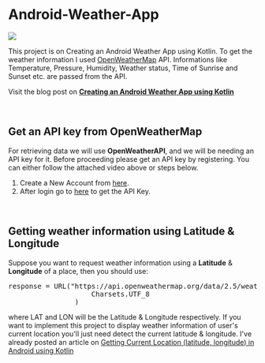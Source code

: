 # Android-Weather-App
<img  src='/ss/Screenshot_3' >

<br>
<p>This project is on Creating an Android Weather App using Kotlin.
To get the weather information I used <a href="https://openweathermap.org" target="_blank">OpenWeatherMap</a> API. 
Informations like Temperature, Pressure, Humidity, Weather status, Time of Sunrise and Sunset etc. are passed from the API.</p>
<p>Visit the blog post on <a href="https://www.androdocs.com/tutorials/creating-an-android-weather-app-using-kotlin.html" target="_blank">
<b>Creating an Android Weather App using Kotlin</b>
</a>
</p>


<br><h2>Get an API key from OpenWeatherMap</h2>
<p>For retrieving data we will use <strong>OpenWeatherAPI</strong>, and we will be needing an API key for it. Before proceeding please get an API key by registering. You can either follow the attached video above or steps below.</p>
<ol>
<li>Create a New Account from <a title="Create new account" href="https://home.openweathermap.org/users/sign_up" target="_blank" rel="noopener">here</a>.</li>
<li>After login go to <a title="Get the API key" href="https://home.openweathermap.org/api_keys" target="_blank" rel="noopener">here</a> to get the API Key.</li>
</ol>

<br><h2>Getting weather information using Latitude & Longitude</h2>
<p>Suppose you want to request weather information using a <strong>Latitude</strong> &amp; <strong>Longitude</strong> of a place, then you should use:</p>
<pre>response = URL("https://api.openweathermap.org/data/2.5/weather?lat=$LAT&amp;lon=$LON&amp;units=metric&amp;appid=$API").readText(
                    Charsets.UTF_8
                )</pre>
<p>where LAT and LON will be the Latitude &amp; Longitude respectively. If you want to implement this project to display weather
information of user's current location you'll just need detect the current latitude &amp; longitude. I've already posted an article on 
<a href="https://www.androdocs.com/tutorials/getting-current-location-latitude-longitude-in-android-using-kotlin.html" target="_blank">
Getting Current Location (latitude, longitude) in Android using Kotlin
</a>
</p>

